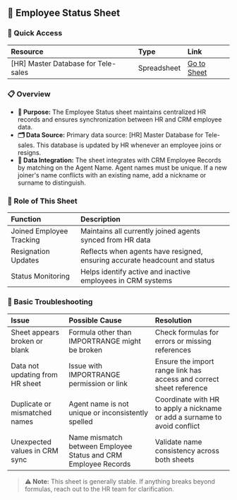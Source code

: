 
## 📘 Employee Status Sheet

### 🔗 Quick Access

| Resource | Type | Link |
|:---------|:-----|:-----|
| [HR] Master Database for Tele-sales | Spreadsheet | [Go to Sheet](https://docs.google.com/spreadsheets/d/1f5hB6pLLeVknq8USkWFGQ4WtM2ZVHCI6Wqpfiev3wbM/edit?gid=1780614320#gid=1780614320) |


### 📋 Overview

- **📌 Purpose:** The Employee Status sheet maintains centralized HR records and ensures synchronization between HR and CRM employee data.
- **🗂️ Data Source:** Primary data source: [HR] Master Database for Tele-sales. This database is updated by HR whenever an employee joins or resigns.
- **🔁 Data Integration:** The sheet integrates with CRM Employee Records by matching on the Agent Name. Agent names must be unique. If a new joiner's name conflicts with an existing name, add a nickname or surname to distinguish.

### 🧩 Role of This Sheet

| Function | Description |
|:---------|:------------|
| Joined Employee Tracking | Maintains all currently joined agents synced from HR data |
| Resignation Updates | Reflects when agents have resigned, ensuring accurate headcount and status |
| Status Monitoring | Helps identify active and inactive employees in CRM systems |

### 🧰 Basic Troubleshooting

| Issue | Possible Cause | Resolution |
|:------|:---------------|:-----------|
| Sheet appears broken or blank | Formula other than IMPORTRANGE might be broken | Check formulas for errors or missing references |
| Data not updating from HR sheet | Issue with IMPORTRANGE permission or link | Ensure the import range link has access and correct sheet reference |
| Duplicate or mismatched names | Agent name is not unique or inconsistently spelled | Coordinate with HR to apply a nickname or add a surname to avoid conflict |
| Unexpected values in CRM sync | Name mismatch between Employee Status and CRM Employee Records | Validate name consistency across both sheets |

> **⚠️ Note:** This sheet is generally stable. If anything breaks beyond formulas, reach out to the HR team for clarification.
